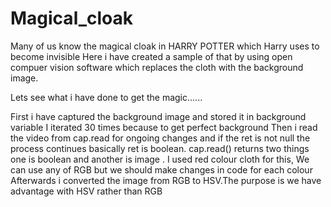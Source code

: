 # Magical_cloak
Many of us know the magical cloak in HARRY POTTER which Harry uses to become invisible 
Here i have created a sample of that by using open compuer vision software which replaces the cloth with the background image.

Lets see what i have done to get the magic......

First i have captured the background image and stored it in background variable 
I iterated 30 times because to get perfect background 
Then i read the video from cap.read for ongoing changes and if the ret is not null the process continues basically ret is boolean. cap.read() returns two things one is boolean and another is image .
I used red colour cloth for this, We can use any of RGB but we should make changes in code for each colour 
Afterwards i converted the image from RGB to HSV.The purpose is we have advantage with HSV rather than RGB


